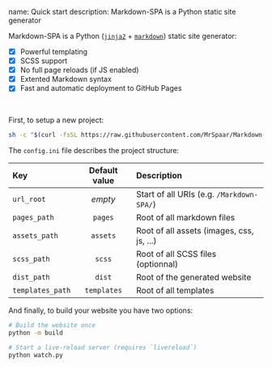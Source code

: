 name: Quick start
description: Markdown-SPA is a Python static site generator

Markdown-SPA is a Python ([`jinja2`](https://pypi.org/project/Jinja2/) + [`markdown`](https://pypi.org/project/Markdown/)) static site generator:

- [x] Powerful templating
- [x] SCSS support
- [x] No full page reloads (if JS enabled)
- [x] Extented Markdown syntax
- [x] Fast and automatic deployment to GitHub Pages

<br>

First, to setup a new project:
```bash
sh -c "$(curl -fsSL https://raw.githubusercontent.com/MrSpaar/Markdown-SPA/master/setup.sh)"
```

The `config.ini` file describes the project structure:

| Key              | Default value | Description                               |
| :--------------- | :-----------: | :---------------------------------------- |
| `url_root`       | *empty*       | Start of all URIs (e.g. `/Markdown-SPA/`) |
| `pages_path`     | `pages`       | Root of all markdown files                |
| `assets_path`    | `assets`      | Root of all assets (images, css, js, ...) |
| `scss_path`      | `scss`        | Root of all SCSS files (optionnal)        |
| `dist_path`      | `dist`        | Root of the generated website             |
| `templates_path` | `templates`   | Root of all templates                     |

And finally, to build your website you have two options:
```bash
# Build the website once
python -m build

# Start a live-reload server (requires `livereload`)
python watch.py
```
